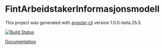 # FintArbeidstakerInformasjonsmodell

This project was generated with [angular-cli](https://github.com/angular/angular-cli) version 1.0.0-beta.25.5.

[![Build Status](https://jenkins.rogfk.no/buildStatus/icon?job=FINTprosjektet/fint-informasjonsmodell-documentation/master)](https://jenkins.rogfk.no/job/FINTprosjektet/job/fint-informasjonsmodell-documentation/job/master/)

[Documentation](https://dokumentasjon.felleskomponent.no/) 
